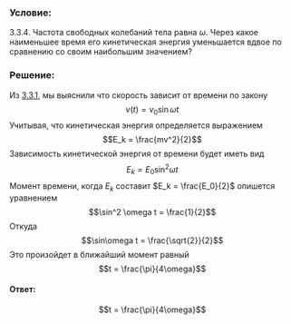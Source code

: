 ###  Условие: 

$3.3.4.$ Частота свободных колебаний тела равна $\omega$. Через какое наименьшее время его кинетическая энергия уменьшается вдвое по сравнению со своим наибольшим значением? 

###  Решение: 

Из [3.3.1](../3.3.1), мы выяснили что скорость зависит от времени по закону $$v(t)=v_0\sin\omega t$$ Учитывая, что кинетическая энергия определяется выражением $$E_k = \frac{mv^2}{2}$$ Зависимость кинетической энергия от времени будет иметь вид $$E_k = E_0 \sin^2 \omega t$$ Момент времени, когда $E_k$ составит $E_k = \frac{E_0}{2}$ опишется уравнением $$\sin^2 \omega t = \frac{1}{2}$$ Откуда $$\sin\omega t = \frac{\sqrt{2}}{2}$$ Это произойдет в ближайший момент равный $$t = \frac{\pi}{4\omega}$$ 

####  Ответ: 

$$t = \frac{\pi}{4\omega}$$

  

